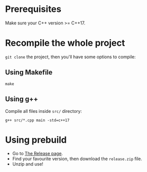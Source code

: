 # Prerequisites
Make sure your C++ version >= C++17.

# Recompile the whole project
`git clone` the project, then you'll have some options to compile:

## Using Makefile
```
make
```

## Using g++
Compile all files inside `src/` directory:
```
g++ src/*.cpp main -std=c++17
```

# Using prebuild
- Go to [The Release page](https://github.com/khongsomeo/GPA-OOP/releases).
- Find your favourite version, then download the `release.zip` file.
- Unzip and use!